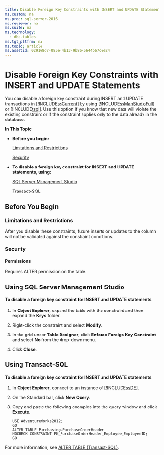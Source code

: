 ```yaml
---
title: Disable Foreign Key Constraints with INSERT and UPDATE Statements
ms.custom: na
ms.prod: sql-server-2016
ms.reviewer: na
ms.suite: na
ms.technology: 
  - dbe-tables
ms.tgt_pltfrm: na
ms.topic: article
ms.assetid: 029168d7-085e-4b13-9b86-5644b67c6e24
---
```

# Disable Foreign Key Constraints with INSERT and UPDATE Statements
  You can disable a foreign key constraint during INSERT and UPDATE transactions in [!INCLUDE[ssCurrent](../../Topics/TopicNameContainA/includes/ssCurrent_md.md)] by using [!INCLUDE[ssManStudioFull](../../Topics/TopicNameContainA/includes/ssManStudioFull_md.md)] or [!INCLUDE[tsql](../../Topics/TopicNameContainA/includes/tsql_md.md)]. Use this option if you know that new data will violate the existing constraint or if the constraint applies only to the data already in the database.  
  
 **In This Topic**  
  
-   **Before you begin:**  
  
     [Limitations and Restrictions](#Restrictions)  
  
     [Security](#Security)  
  
-   **To disable a foreign key constraint for INSERT and UPDATE statements, using:**  
  
     [SQL Server Management Studio](#SSMSProcedure)  
  
     [Transact-SQL](#TsqlProcedure)  
  
##  <a name="BeforeYouBegin"></a> Before You Begin  
  
###  <a name="Restrictions"></a> Limitations and Restrictions  
 After you disable these constraints, future inserts or updates to the column will not be validated against the constraint conditions.  
  
###  <a name="Security"></a> Security  
  
####  <a name="Permissions"></a> Permissions  
 Requires ALTER permission on the table.  
  
##  <a name="SSMSProcedure"></a> Using SQL Server Management Studio  
  
#### To disable a foreign key constraint for INSERT and UPDATE statements  
  
1.  In **Object Explorer**, expand the table with the constraint and then expand the **Keys** folder.  
  
2.  Right-click the constraint and select **Modify**.  
  
3.  In the grid under **Table Designer**, click **Enforce Foreign Key Constraint** and select **No** from the drop-down menu.  
  
4.  Click **Close**.  
  
##  <a name="TsqlProcedure"></a> Using Transact-SQL  
  
#### To disable a foreign key constraint for INSERT and UPDATE statements  
  
1.  In **Object Explorer**, connect to an instance of [!INCLUDE[ssDE](../../Topics/TopicNameContainA/includes/ssDE_md.md)].  
  
2.  On the Standard bar, click **New Query**.  
  
3.  Copy and paste the following examples into the query window and click **Execute**.  
  
    ```  
    USE AdventureWorks2012;  
    GO  
    ALTER TABLE Purchasing.PurchaseOrderHeader  
    NOCHECK CONSTRAINT FK_PurchaseOrderHeader_Employee_EmployeeID;  
    GO  
    ```  
  
 For more information, see [ALTER TABLE &#40;Transact-SQL&#41;](../Topic/ALTER%20TABLE%20\(Transact-SQL\).md).  
  
###  <a name="TsqlExample"></a>  
